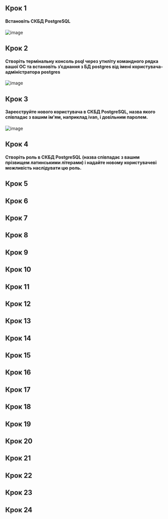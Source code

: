## Крок 1
#### Встановіть СКБД PostgreSQL
![image](https://user-images.githubusercontent.com/41470575/204101911-9e828580-8d94-4aef-b396-c206d37b8f67.png)

## Крок 2
#### Створіть термінальну консоль psql через утиліту командного рядка вашої ОС та встановіть з’єднання з БД postgres від імені користувача-адміністратора postgres 
![image](https://user-images.githubusercontent.com/41470575/204102404-2b984ea6-d3e2-42d0-a2a9-9dbae9c71f72.png)

## Крок 3
#### Зареєструйте нового користувача в СКБД PostgreSQL, назва якого співпадає з вашим ім'ям, наприклад ivan, і довільним паролем.
![image](https://user-images.githubusercontent.com/41470575/204102681-dd3fa67c-90f5-433a-9693-ca3071e0babf.png)

## Крок 4
#### Створіть роль в СКБД PostgreSQL (назва співпадає з вашим прізвищем латинськими літерами) і надайте новому користувачеві можливість наслідувати цю роль. 

## Крок 5
####

## Крок 6
####

## Крок 7
####

## Крок 8
####

## Крок 9
####

## Крок 10
####

## Крок 11
####

## Крок 12
####

## Крок 13
####

## Крок 14
####

## Крок 15
####

## Крок 16
####

## Крок 17
####

## Крок 18
####

## Крок 19
####

## Крок 20
####

## Крок 21
####

## Крок 22
####

## Крок 23
####

## Крок 24
####
